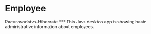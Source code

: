 # Employee
Racunovodstvo-Hibernate
 *** This Java desktop app is showing basic administrative information about employees.
